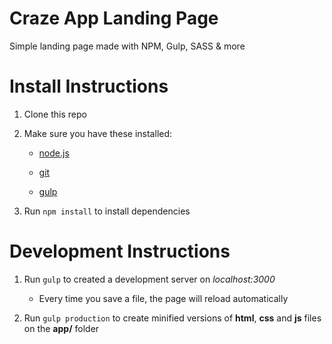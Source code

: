# Craze App Landing Page
Simple landing page made with NPM, Gulp, SASS &amp; more

# Install Instructions

1. Clone this repo

2. Make sure you have these installed:

    - [node.js](http://nodejs.org/)

    - [git](http://git-scm.com)

    - [gulp](http://gulpjs.com)
    
3. Run `npm install` to install dependencies


# Development Instructions

1. Run `gulp` to created a development server on _localhost:3000_

    - Every time you save a file, the page will reload automatically

2. Run `gulp production` to create minified versions of **html**, **css** and **js** files on the **app/** folder
